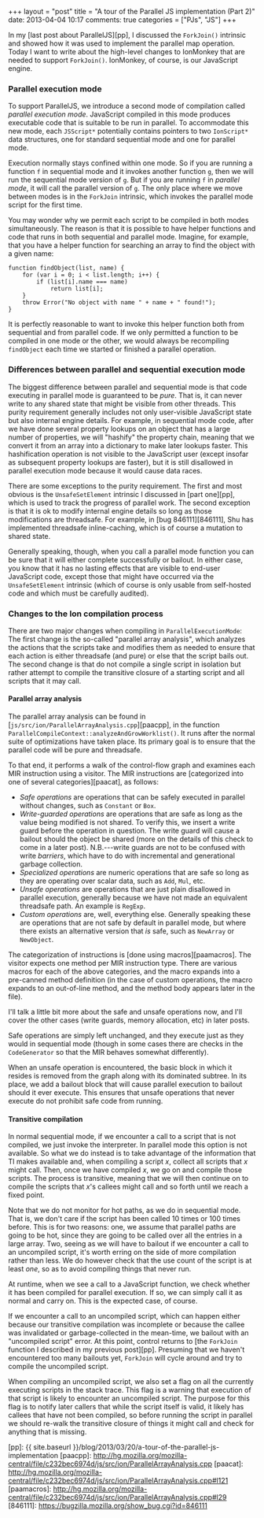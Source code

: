 +++
layout = "post"
title = "A tour of the Parallel JS implementation (Part 2)"
date: 2013-04-04 10:17
comments: true
categories = ["PJs", "JS"]
+++

In my [last post about ParallelJS][pp], I discussed the `ForkJoin()`
intrinsic and showed how it was used to implement the parallel map
operation.  Today I want to write about the high-level changes to
IonMonkey that are needed to support `ForkJoin()`.  IonMonkey, of
course, is our JavaScript engine.

### Parallel execution mode

To support ParallelJS, we introduce a second mode of compilation
called *parallel execution mode*. JavaScript compiled in this mode
produces executable code that is suitable to be run in parallel.  To
accommodate this new mode, each `JSScript*` potentially contains
pointers to two `IonScript*` data structures, one for standard
sequential mode and one for parallel mode. 

Execution normally stays confined within one mode.  So if you are
running a function `f` in sequential mode and it invokes another
function `g`, then we will run the sequential mode version of `g`.
But if you are running `f` in *parallel mode*, it will call the
parallel version of `g`.  The only place where we move between modes
is in the `ForkJoin` intrinsic, which invokes the parallel mode script
for the first time.

You may wonder why we permit each script to be compiled in both modes
simultaneously. The reason is that it is possible to have helper
functions and code that runs in both sequential and parallel mode.
Imagine, for example, that you have a helper function for searching
an array to find the object with a given name:

    function findObject(list, name) {
        for (var i = 0; i < list.length; i++) {
            if (list[i].name === name)
                return list[i];
        }
        throw Error("No object with name " + name + " found!");
    }
    
It is perfectly reasonable to want to invoke this helper function both
from sequential and from parallel code. If we only permitted a
function to be compiled in one mode or the other, we would always be
recompiling `findObject` each time we started or finished a parallel
operation.

### Differences between parallel and sequential execution mode

The biggest difference between parallel and sequential mode is that
code executing in parallel mode is guaranteed to be *pure*.  That is,
it can never write to any shared state that might be visible from
other threads. This purity requirement generally includes not only
user-visible JavaScript state but also internal engine details. For
example, in sequential mode code, after we have done several property
lookups on an object that has a large number of properties, we will
"hashify" the property chain, meaning that we convert it from an array
into a dictionary to make later lookups faster. This hashification
operation is not visible to the JavaScript user (except insofar as
subsequent property lookups are faster), but it is still disallowed in
parallel execution mode because it would cause data races.

There are some exceptions to the purity requirement.  The first and
most obvious is the `UnsafeSetElement` intrinsic I discussed in
[part one][pp], which is used to track the progress of parallel
work. The second exception is that it is ok to modify internal engine
details so long as those modifications are threadsafe. For example, in
[bug 846111][846111], Shu has implemented threadsafe inline-caching, which is of
course a mutation to shared state.

Generally speaking, though, when you call a parallel mode function you
can be sure that it will either complete successfully or bailout.  In
either case, you know that it has no lasting effects that are visible
to end-user JavaScript code, except those that might have occurred via
the `UnsafeSetElement` intrinsic (which of course is only usable from
self-hosted code and which must be carefully audited).

### Changes to the Ion compilation process

There are two major changes when compiling in `ParallelExecutionMode`:
The first change is the so-called "parallel array analysis", which
analyzes the actions that the scripts take and modifies them as needed
to ensure that each action is either threadsafe (and pure) or else
that the script bails out. The second change is that do not compile a
single script in isolation but rather attempt to compile the
transitive closure of a starting script and all scripts that it may
call.

#### Parallel array analysis

The parallel array analysis can be found in
[`js/src/ion/ParallelArrayAnalysis.cpp`][paacpp], in the function
`ParallelCompileContext::analyzeAndGrowWorklist()`.  It runs after the
normal suite of optimizations have taken place.  Its primary goal is
to ensure that the parallel code will be pure and threadsafe.

To that end, it performs a walk of the control-flow graph and examines
each MIR instruction using a visitor. The MIR instructions are
[categorized into one of several categories][paacat], as follows:

- *Safe operations* are operations that can be safely executed in parallel
  without changes, such as `Constant` or `Box`.
- *Write-guarded operations* are operations that are safe as long as
  the value being modified is not shared.  To verify this, we insert a
  write guard before the operation in question.  The write guard will
  cause a bailout should the object be shared (more on the details of
  this check to come in a later post). N.B.---write guards are not to
  be confused with write *barriers*, which have to do with incremental
  and generational garbage collection.
- *Specialized operations* are numeric operations that are safe so long
  as they are operating over scalar data, such as `Add`, `Mul`, etc.
- *Unsafe operations* are operations that are just plain disallowed in
  parallel execution, generally because we have not made an
  equivalent threadsafe path.  An example is `RegExp`.
- *Custom operations* are, well, everything else.  Generally speaking
  these are operations that are not safe by default in parallel mode,
  but where there exists an alternative version that *is* safe,
  such as `NewArray` or `NewObject`.
  
The categorization of instructions is [done using macros][paamacros]. The
visitor expects one method per MIR instruction type. There are various
macros for each of the above categories, and the macro expands into a
pre-canned method definition (in the case of custom operations, the
macro expands to an out-of-line method, and the method body appears
later in the file).

I'll talk a little bit more about the safe and unsafe operations now,
and I'll cover the other cases (write guards, memory allocation, etc)
in later posts. 

Safe operations are simply left unchanged, and they execute just as
they would in sequential mode (though in some cases there are checks
in the `CodeGenerator` so that the MIR behaves somewhat differently).

When an unsafe operation is encountered, the basic block in which it
resides is removed from the graph along with its dominated subtree.
In its place, we add a bailout block that will cause parallel
execution to bailout should it ever execute. This ensures that unsafe
operations that never execute do not prohibit safe code from running.

#### Transitive compilation

In normal sequential mode, if we encounter a call to a script that is
not compiled, we just invoke the interpreter. In parallel mode this
option is not available. So what we do instead is to take advantage of
the information that TI makes available and, when compiling a script
*x*, collect all scripts that *x* might call. Then, once we have
compiled *x*, we go on and compile those scripts. The process is
transitive, meaning that we will then continue on to compile the
scripts that *x*'s callees might call and so forth until we reach a
fixed point.

Note that we do not monitor for hot paths, as we do in sequential
mode.  That is, we don't care if the script has been called 10 times
or 100 times before.  This is for two reasons: one, we assume that
parallel paths are going to be hot, since they are going to be called
over all the entries in a large array.  Two, seeing as we will have to
bailout if we encounter a call to an uncompiled script, it's worth
erring on the side of more compilation rather than less. We do however
check that the use count of the script is at least *one*, so as to
avoid compiling things that never run.

At runtime, when we see a call to a JavaScript function, we check
whether it has been compiled for parallel execution.  If so, we can
simply call it as normal and carry on.  This is the expected case, of
course.

If we encounter a call to an uncompiled script, which can happen
either because our transitive compilation was incomplete or because
the callee was invalidated or garbage-collected in the mean-time, we
bailout with an "uncompiled script" error.  At this point, control
returns to
[the `ForkJoin` function I described in my previous post][pp].
Presuming that we haven't encountered too many bailouts yet,
`ForkJoin` will cycle around and try to compile the uncompiled script.

When compiling an uncompiled script, we also set a flag on all the
currently executing scripts in the stack trace.  This flag is a
warning that execution of that script is likely to encounter an
uncompiled script.  The purpose for this flag is to notify later
callers that while the script itself is valid, it likely has callees
that have not been compiled, so before running the script in parallel
we should re-walk the transitive closure of things it might call and
check for anything that is missing.

<!-- LINKS -->

[pp]: {{ site.baseurl }}/blog/2013/03/20/a-tour-of-the-parallel-js-implementation
[paacpp]: http://hg.mozilla.org/mozilla-central/file/c232bec6974d/js/src/ion/ParallelArrayAnalysis.cpp
[paacat]: http://hg.mozilla.org/mozilla-central/file/c232bec6974d/js/src/ion/ParallelArrayAnalysis.cpp#l121
[paamacros]: http://hg.mozilla.org/mozilla-central/file/c232bec6974d/js/src/ion/ParallelArrayAnalysis.cpp#l29
[846111]: https://bugzilla.mozilla.org/show_bug.cgi?id=846111
